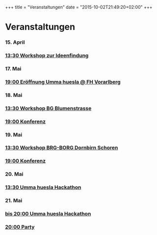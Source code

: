 +++
title = "Veranstaltungen"
date = "2015-10-02T21:49:20+02:00"
+++

# Veranstaltungen

<div class="row event-list m-y-1 p-y-1">
	<div class="col-md-3 event-date">
		<h3>15. April</h3>
	</div>
	<div class="col-md-9">
		<div class="row">
			<div class="col-md-12">
				<h3><a href="/veranstaltungen/ideenfindung">13:30 Workshop zur Ideenfindung</a></h3>
			</div>
		</div>
	</div>
</div>
<div class="row event-list m-y-1 p-y-1">
	<div class="col-md-3 event-date">
		<h3>17. Mai</h3>
	</div>
	<div class="col-md-9">
		<div class="row">
			<div class="col-md-12">
				<h3><a href="/veranstaltungen/konferenz">19:00 Eröffnung Umma huesla @ FH Vorarlberg</a></h3>
			</div>
		</div>
	</div>
</div>
<div class="row event-list m-y-1 p-y-1">
	<div class="col-md-3 event-date">
		<h3>18. Mai</h3>
	</div>
	<div class="col-md-9">
		<div class="row">
			<div class="col-md-12">
				<h3><a href="/veranstaltungen/workshops#bgb">13:30 Workshop BG Blumenstrasse</a></h3>
			</div>
		</div>
		<div class="row">
			<div class="col-md-12">
				<h3><a href="/veranstaltungen/konferenz">19:00 Konferenz</a></h3>
			</div>
		</div>
	</div>
</div>
<div class="row event-list m-y-1 p-y-1">
	<div class="col-md-3 event-date">
		<h3>19. Mai</h3>
	</div>
	<div class="col-md-9">
		<div class="row">
			<div class="col-md-12">
				<h3><a href="/veranstaltungen/workshops#">13:30 Workshop BRG-BORG Dornbirn Schoren</a></h3>
			</div>
		</div>
		<div class="row">
			<div class="col-md-12">
				<h3><a href="/veranstaltungen/konferenz">19:00 Konferenz</a></h3>
			</div>
		</div>
	</div>
</div>
<div class="row event-list m-y-1 p-y-1">
	<div class="col-md-3 event-date">
		<h3>20. Mai</h3>
	</div>
	<div class="col-md-9">
		<div class="row">
			<div class="col-md-12">
				<h3><a href="/ummahuesla">13:30 Umma huesla Hackathon</a></h3>
			</div>
		</div>
	</div>
</div>
<div class="row event-list m-y-1 p-y-1">
	<div class="col-md-3 event-date">
		<h3>21. Mai</h3>
	</div>
	<div class="col-md-9">
		<div class="row">
			<div class="col-md-12">
				<h3><a href="/ummahuesla">bis 20:00 Umma huesla Hackathon</a></h3>
			</div>
		</div>
		<div class="row">
			<div class="col-md-12">
				<h3><a href="/veranstaltungen/party">20:00 Party</a></h3>
			</div>
		</div>
	</div>
</div>